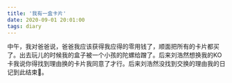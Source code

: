 ```yaml
---
title: '我有一盒卡片'
date: 2020-09-01 20:01:00
tags: diary
---
```

中午，我对爸爸说，爸爸我应该获得我应得的零用钱了，顺面把所有的卡片都买了。出去玩儿的时候我的盒子被一个小孩的陀螺给蹭了。后来刘浩然想换我的KO卡我说你得找到理由换的卡片我同意了才行。后来刘浩然没找到交换的理由我的日记到此结束👋。
